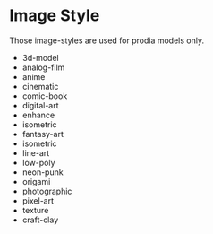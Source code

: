 # Image Style

Those image-styles are used for prodia models only.

- 3d-model
- analog-film
- anime
- cinematic
- comic-book 
- digital-art
- enhance
- isometric
- fantasy-art
- isometric
- line-art
- low-poly
- neon-punk
- origami
- photographic
- pixel-art
- texture
- craft-clay